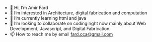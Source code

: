 - 👋 Hi, I’m Amir Fard
- 👀 I’m interested in Architecture, digital fabrication and computation
- 🌱 I’m currently learning html and java
- 💞️ I’m looking to collaborate on coding right now mainly about Web Development, Javascript, and Digital Fabrication
- 📫 How to reach me by email fard.cca@gmail.com

<!---
Amir-Fard2025/Amir-Fard2025 is a ✨ special ✨ repository because its `README.md` (this file) appears on your GitHub profile.
You can click the Preview link to take a look at your changes.
--->
